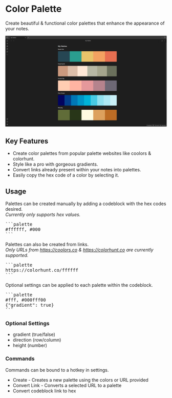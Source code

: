 # Color Palette

Create beautiful & functional color palettes that enhance the appearance of your notes.

![Color Palette Demo](ColorPaletteDemo.png)

## Key Features
- Create color palettes from popular palette websites like coolors & colorhunt.
- Style like a pro with gorgeous gradients.
- Convert links already present within your notes into palettes.
- Easily copy the hex code of a color by selecting it.

## Usage

Palettes can be created manually by adding a codeblock with the hex codes desired.\
*Currently only supports hex values.*

<pre>
```palette
#ffffff, #000
```
</pre>

Palettes can also be created from links.\
*Only URLs from https://coolors.co & https://colorhunt.co are currently supported.*

<pre>
```palette
https://colorhunt.co/ffffff
```
</pre>

Optional settings can be applied to each palette within the codeblock.
<pre>
```palette
#fff, #000fff00
{"gradient": true}
```
</pre>

### Optional Settings
- gradient (true/false)
- direction (row/column)
- height (number)

### Commands
Commands can be bound to a hotkey in settings.

- Create - Creates a new palette using the colors or URL provided
- Convert Link - Converts a selected URL to a palette
- Convert codeblock link to hex